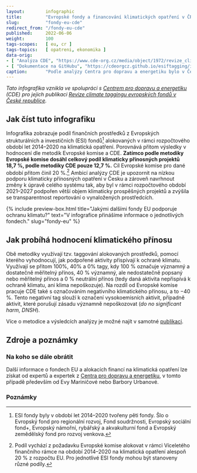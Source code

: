 ```yaml
---
layout:        infographic
title:         "Evropské fondy a financování klimatických opatření v ČR"
slug:          "fondy-eu-cde"
redirect_from: "/fondy-eu-cde"
published:     2022-06-06
weight:        100
tags-scopes:   [ eu, cr ]
tags-topics:   [ opatreni, ekonomika ]
data-orig:
- [ "Analýza CDE", "https://www.cde-org.cz/media/object/1972/revize_climate_taggingu_evropskych_fondu_v_ceske_republice.pdf" ]
- [ "Dokumentace na GitHubu", "https://cdeorgcz.github.io/esiftagging/index.html" ]
caption:       "Podle analýzy Centra pro dopravu a energetiku bylo v České republice na prokazatelně prospěšná klimatická opatření alokováno v období let 2014–2020 pouze 13 % finančních prostředků z evropských fondů. A to navzdory tomu, že cíl pro dané období stanovený Evropskou komisí činil 20 %."
---
```


*Tato infografika vznikla ve spolupráci s [Centrem pro dopravu a energetiku](https://www.cde-org.cz) (CDE) pro jejich publikaci [Revize climate taggingu evropských fondů v České republice](https://www.cde-org.cz/media/object/1972/revize_climate_taggingu_evropskych_fondu_v_ceske_republice.pdf).*

## Jak číst tuto infografiku

Infografika zobrazuje podíl finančních prostředků z Evropských strukturálních a investičních (ESI) fondů[^fondy] alokovaných v rámci rozpočtového období let 2014–2020 na klimatická opatření. Porovnává přitom výsledky v hodnocení dle metodik Evropské komise a CDE. **Zatímco podle metodiky Evropské komise dosáhl celkový podíl klimaticky přínosných projektů 18,7 %, podle metodiky CDE pouze 12,7 %.** Cíl Evropské komise pro dané období přitom činil 20 %.[^podil-upresneni] Ambicí analýzy CDE je upozornit na nízkou podporu klimaticky přínosných opatření v Česku a zároveň navrhnout změny k úpravě celého systému tak, aby byl v rámci rozpočtového období 2021–2027 podpořen větší objem klimaticky prospěšných projektů a zvýšila se transparentnost reportování o vynaložených prostředcích.

{% include preview-box.html
    title="Jakými dalšími fondy EU podporuje ochranu klimatu?"
    text="V infografice přinášíme informace o jednotlivých fondech."
    slug="fondy-eu"
%}

## Jak probíhá hodnocení klimatického přínosu

Obě metodiky využívají tzv. taggování alokovaných prostředků, pomocí kterého vyhodnocují, jak podpořené aktivity přispívají k ochraně klimatu. Využívají se přitom 100%, 40% a 0% tagy, kdy 100 % označuje významný a dostatečně měřitelný přínos, 40 % významný, ale nedostatečně popsaný nebo měřitelný přínos a 0 % neutrální přínos (tedy daná aktivita nepřispívá k ochraně klimatu, ani klima nepoškozuje). Na rozdíl od Evropské komise pracuje CDE také s označováním negativního klimatického přínosu, a to −40 %. Tento negativní tag slouží k označení vysokoemisních aktivit, případně aktivit, které porušují zásadu významně nepoškozovat (*do no significant harm, DNSH*).

Více o metodice a výsledcích analýzy je možné najít v samotné [publikaci](https://www.cde-org.cz/media/object/1972/revize_climate_taggingu_evropskych_fondu_v_ceske_republice.pdf).

## Zdroje a poznámky

### Na koho se dále obrátit

Další informace o fondech EU a alokacích financí na klimatická opatření lze získat od expertů a expertek z [Centra pro dopravu a energetiku](https://www.cde-org.cz/cs/), v tomto případě především od Evy Mariničové nebo Barbory Urbanové.

### Poznámky

[^fondy]: ESI fondy byly v období let 2014–2020 tvořeny pěti fondy. Šlo o Evropský fond pro regionální rozvoj, Fond soudržnosti, Evropský sociální fond+, Evropský námořní, rybářský a akvakulturní fond a Evropský zemědělský fond pro rozvoj venkova.
[^podil-upresneni]: Podíl vychází z požadavku Evropské komise alokovat v rámci Víceletého finančního rámce na období 2014–2020 na klimatická opatření alespoň 20 % z rozpočtu EU. Pro jednotlivé ESI fondy mohou být stanoveny různé podíly.
